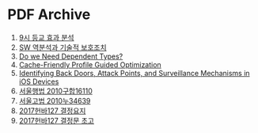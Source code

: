 PDF Archive
========

1.  [9시 등교 효과 분석](https://cdn.jsdelivr.net/gh/simnalamburt/pdf@master/morning.pdf)
1.  [SW 역분석과 기술적 보호조치](https://cdn.jsdelivr.net/gh/simnalamburt/pdf@master/reversing.pdf)
1.  [Do we Need Dependent Types?](https://cdn.jsdelivr.net/gh/simnalamburt/pdf@master/BRICS-RS-01-10.pdf)
1.  [Cache-Friendly Profile Guided Optimization](https://cdn.jsdelivr.net/gh/simnalamburt/pdf@master/sampling_pgo.pdf)
1.  [Identifying Back Doors, Attack Points, and Surveillance Mechanisms in iOS Devices](https://cdn.jsdelivr.net/gh/simnalamburt/pdf@master/ios_backdoor.pdf)
1.  [서울행법 2010구합16110](https://rawcdn.githack.com/simnalamburt/pdf/790b4944/%EC%84%9C%EC%9A%B8%ED%96%89%EB%B2%95%202010%EA%B5%AC%ED%95%A916110.pdf)
1.  [서울고법 2010누34639](https://rawcdn.githack.com/simnalamburt/pdf/790b4944/%EC%84%9C%EC%9A%B8%EA%B3%A0%EB%B2%95%202010%EB%88%8434639.pdf)
1.  [2017헌바127 결정요지](https://rawcdn.githack.com/simnalamburt/pdf/790b4944/2017%ED%97%8C%EB%B0%94127%20%EA%B2%B0%EC%A0%95%EC%9A%94%EC%A7%80.pdf)
1.  [2017헌바127 결정문 초고](https://rawcdn.githack.com/simnalamburt/pdf/790b4944/2017%ED%97%8C%EB%B0%94127%20%EA%B2%B0%EC%A0%95%EB%AC%B8%20%EC%B4%88%EA%B3%A0.pdf)
